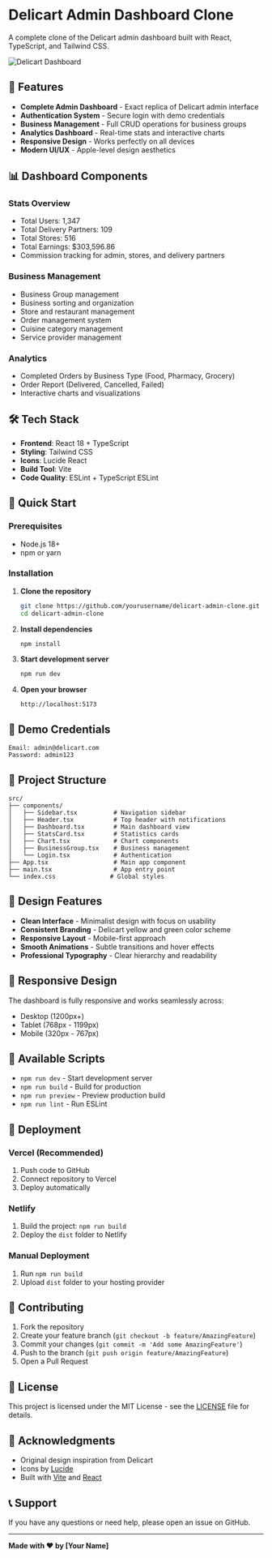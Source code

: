 # Delicart Admin Dashboard Clone

A complete clone of the Delicart admin dashboard built with React, TypeScript, and Tailwind CSS.

![Delicart Dashboard](https://via.placeholder.com/800x400/10b981/ffffff?text=Delicart+Admin+Dashboard)

## 🚀 Features

- **Complete Admin Dashboard** - Exact replica of Delicart admin interface
- **Authentication System** - Secure login with demo credentials
- **Business Management** - Full CRUD operations for business groups
- **Analytics Dashboard** - Real-time stats and interactive charts
- **Responsive Design** - Works perfectly on all devices
- **Modern UI/UX** - Apple-level design aesthetics

## 📊 Dashboard Components

### Stats Overview
- Total Users: 1,347
- Total Delivery Partners: 109
- Total Stores: 516
- Total Earnings: $303,596.86
- Commission tracking for admin, stores, and delivery partners

### Business Management
- Business Group management
- Business sorting and organization
- Store and restaurant management
- Order management system
- Cuisine category management
- Service provider management

### Analytics
- Completed Orders by Business Type (Food, Pharmacy, Grocery)
- Order Report (Delivered, Cancelled, Failed)
- Interactive charts and visualizations

## 🛠️ Tech Stack

- **Frontend**: React 18 + TypeScript
- **Styling**: Tailwind CSS
- **Icons**: Lucide React
- **Build Tool**: Vite
- **Code Quality**: ESLint + TypeScript ESLint

## 🚀 Quick Start

### Prerequisites
- Node.js 18+ 
- npm or yarn

### Installation

1. **Clone the repository**
   ```bash
   git clone https://github.com/yourusername/delicart-admin-clone.git
   cd delicart-admin-clone
   ```

2. **Install dependencies**
   ```bash
   npm install
   ```

3. **Start development server**
   ```bash
   npm run dev
   ```

4. **Open your browser**
   ```
   http://localhost:5173
   ```

## 🔐 Demo Credentials

```
Email: admin@delicart.com
Password: admin123
```

## 📁 Project Structure

```
src/
├── components/
│   ├── Sidebar.tsx          # Navigation sidebar
│   ├── Header.tsx           # Top header with notifications
│   ├── Dashboard.tsx        # Main dashboard view
│   ├── StatsCard.tsx        # Statistics cards
│   ├── Chart.tsx            # Chart components
│   ├── BusinessGroup.tsx    # Business management
│   └── Login.tsx            # Authentication
├── App.tsx                  # Main app component
├── main.tsx                 # App entry point
└── index.css               # Global styles
```

## 🎨 Design Features

- **Clean Interface** - Minimalist design with focus on usability
- **Consistent Branding** - Delicart yellow and green color scheme
- **Responsive Layout** - Mobile-first approach
- **Smooth Animations** - Subtle transitions and hover effects
- **Professional Typography** - Clear hierarchy and readability

## 📱 Responsive Design

The dashboard is fully responsive and works seamlessly across:
- Desktop (1200px+)
- Tablet (768px - 1199px)
- Mobile (320px - 767px)

## 🔧 Available Scripts

- `npm run dev` - Start development server
- `npm run build` - Build for production
- `npm run preview` - Preview production build
- `npm run lint` - Run ESLint

## 🚀 Deployment

### Vercel (Recommended)
1. Push code to GitHub
2. Connect repository to Vercel
3. Deploy automatically

### Netlify
1. Build the project: `npm run build`
2. Deploy the `dist` folder to Netlify

### Manual Deployment
1. Run `npm run build`
2. Upload `dist` folder to your hosting provider

## 🤝 Contributing

1. Fork the repository
2. Create your feature branch (`git checkout -b feature/AmazingFeature`)
3. Commit your changes (`git commit -m 'Add some AmazingFeature'`)
4. Push to the branch (`git push origin feature/AmazingFeature`)
5. Open a Pull Request

## 📄 License

This project is licensed under the MIT License - see the [LICENSE](LICENSE) file for details.

## 🙏 Acknowledgments

- Original design inspiration from Delicart
- Icons by [Lucide](https://lucide.dev/)
- Built with [Vite](https://vitejs.dev/) and [React](https://reactjs.org/)

## 📞 Support

If you have any questions or need help, please open an issue on GitHub.

---

**Made with ❤️ by [Your Name]**